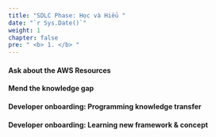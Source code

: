 ```yaml
---
title: "SDLC Phase: Học và Hiểu "
date: "`r Sys.Date()`"
weight: 1
chapter: false
pre: " <b> 1. </b> "
---
```


#### Ask about the AWS Resources

#### Mend the knowledge gap

#### Developer onboarding: Programming knowledge transfer

#### Developer onboarding: Learning new framework & concept
